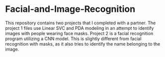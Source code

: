 # Facial-and-Image-Recognition
This repository contains two projects that I completed with a partner.
The project 1 files use Linear SVC and PDA modeling in an attempt to identify images with people wearing face masks.
Project 2 is a facial recognition program utilizing a CNN model. This is slightly different from facial recognition with masks, as it also tries to
identify the name belonging to the image.
